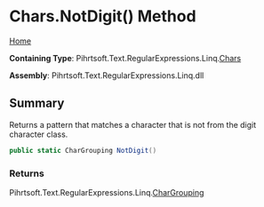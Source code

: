 # Chars\.NotDigit\(\) Method

[Home](../../../../../../README.md)

**Containing Type**: Pihrtsoft\.Text\.RegularExpressions\.Linq\.[Chars](../README.md)

**Assembly**: Pihrtsoft\.Text\.RegularExpressions\.Linq\.dll

## Summary

Returns a pattern that matches a character that is not from the digit character class\.

```csharp
public static CharGrouping NotDigit()
```

### Returns

Pihrtsoft\.Text\.RegularExpressions\.Linq\.[CharGrouping](../../CharGrouping/README.md)

